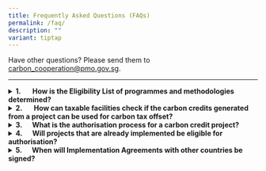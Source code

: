 ```yaml
---
title: Frequently Asked Questions (FAQs)
permalink: /faq/
description: ""
variant: tiptap
---
```

<p>Have other questions? Please send them to <a href="mailto:carbon_cooperation@pmo.gov.sg" rel="noopener noreferrer nofollow" target="_blank">carbon_cooperation@pmo.gov.sg</a>.</p>
<hr>
<div data-type="detailGroup" class="isomer-accordion-group isomer-accordion isomer-accordion-white">
<details class="isomer-details">
<summary><strong>1.&nbsp;&nbsp;&nbsp;&nbsp;&nbsp;&nbsp; How is the Eligibility List of programmes and methodologies determined?&nbsp;</strong>
</summary>
<div data-type="detailsContent" class="isomer-details-content">
<p>The <a href="https://www.carbonmarkets-cooperation.gov.sg/environmental-integrity/overall-eligibility-list/" rel="noopener nofollow" target="_blank">Eligibility List</a>&nbsp;shows
the carbon crediting programmes and methodologies that adhere to the
<a href="https://www.carbonmarkets-cooperation.gov.sg/environmental-integrity/eligibility-criteria/" rel="noopener nofollow" target="_blank">Eligibility Criteria</a>. The National Environment Agency of Singapore
(NEA) will review and update the Eligibility List from time to time. In
particular, the Eligibility List will be reviewed annually to maintain
relevance and uphold high environmental integrity standards, based on the
latest science and evidence.</p>
<p></p>
<p>NEA signed Memoranda of Understanding with carbon crediting programmes,
&nbsp;to leverage their capabilities in ensuring that carbon credits issued
under their registries are robustly validated, verified, issued, and retired.
This will facilitate Singapore-based companies in exercising the option
to use high-quality international carbon credits to offset up to 5 per
cent of their taxable emissions from 1 Jan 2024.</p>
<p></p>
<p>The carbon crediting programmes and methodologies that are eligible may
be different for each host country, as host countries also have their own
criteria. The Eligibility List for each host country would be agreed under
the respective Implementation Agreement, which sets out the framework and
processes for the generation and international transfer of carbon credits
aligned with Article 6.</p>
</div>
</details>
</div>
<div data-type="detailGroup" class="isomer-accordion-group isomer-accordion isomer-accordion-white">
<details class="isomer-details">
<summary><strong>2.&nbsp;&nbsp;&nbsp;&nbsp;&nbsp;&nbsp; How can taxable facilities check if the carbon credits generated from a project can be used for carbon tax offset?</strong>
</summary>
<div data-type="detailsContent" class="isomer-details-content">
<p>The carbon credits must be authorised for corresponding adjustment and
fall under the Eligibility List to be used for carbon tax offset.</p>
<p></p>
<p>Authorised projects that may generate eligibility carbon credits will
be listed on a <a href="https://www.carbonmarkets-cooperation.gov.sg/project-register/overall-register/" rel="noopener nofollow" target="_blank">project register</a> on
Singapore’s Carbon Markets Cooperation website.</p>
<p></p>
<p>As part of the carbon tax administration process, carbon tax-liable companies
will also submit the Notice of ICC Use to the National Environment Agency
of Singapore for confirmation on the eligibility of ICCs the company has
identified before using them to offset their taxable emissions.</p>
</div>
</details>
</div>
<div data-type="detailGroup" class="isomer-accordion-group isomer-accordion isomer-accordion-white">
<details class="isomer-details">
<summary><strong>3.&nbsp;&nbsp;&nbsp;&nbsp;&nbsp; What is the authorisation process for a carbon credit project?</strong>
</summary>
<div data-type="detailsContent" class="isomer-details-content">
<p>The authorisation process is detailed under the Overview and Processes
section of each country’s Implementation Agreement page. This may differ
across Implementation Agreements, as they are agreed upon by both countries.</p>
<p></p>
<p>Generally, to seek authorisation under the respective Implementation Agreement,
project applicants should submit the required forms and documents. Singapore
and the host country will assess the project to ensure that they meet the
environmental integrity criteria of the respective country, and other domestic
requirements.</p>
</div>
</details>
</div>
<div data-type="detailGroup" class="isomer-accordion-group isomer-accordion isomer-accordion-white">
<details class="isomer-details">
<summary><strong>4.&nbsp;&nbsp;&nbsp;&nbsp;&nbsp; Will projects that are already implemented be eligible for authorisation?</strong>
</summary>
<div data-type="detailsContent" class="isomer-details-content">
<p>Existing projects that have already been implemented may still be considered
for authorisation, provided they meet both countries’ applicable domestic
laws, regulations and administrative framework.</p>
</div>
</details>
</div>
<div data-type="detailGroup" class="isomer-accordion-group isomer-accordion isomer-accordion-white">
<details class="isomer-details">
<summary><strong>5.&nbsp;&nbsp;&nbsp;&nbsp;&nbsp; When will Implementation Agreements with other countries be signed?</strong>
</summary>
<div data-type="detailsContent" class="isomer-details-content">
<p>Singapore is working closely with partner countries to sign and effect
the Implementation Agreements. However, the timeline varies as there are
differences among partner countries in the infrastructure, frameworks and
processes.</p>
<p></p>
<p>Singapore will continue to actively engage partner countries to sign and
effect Implementation Agreements on carbon credit collaboration.</p>
</div>
</details>
</div>
<p></p>